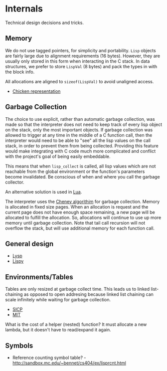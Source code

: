 # Internals

Technical design decisions and tricks.


## Memory

We do not use tagged pointers, for simplicity and portability.
`Lisp` objects are fairly large due to alignment requirements (16 bytes).
However, they are usually only stored in this form when interacting
in the C stack. In data structures, we prefer to store `LispVal` (8 bytes)
and pack the types in with the block info.

All allocations are aligned to `sizeof(LispVal)` to avoid unaligned access.

- [Chicken representation](http://www.more-magic.net/posts/internals-data-representation.html)

## Garbage Collection

The choice to use explicit, rather than automatic garbage collection, was made so that the interpreter does not need to keep track of every lisp object on the stack, only the most important objects.
 If garbage collection was allowed to trigger at any time in the middle of a C function call, then the interpreter would need to be able to "see" all the lisp values on the call stack, in order to prevent them from being collected. Providing this feature would make integrating with C code much more complicated and conflict with the project's goal of being easily embeddable.

This means that when `lisp_collect` is called, all lisp values which are not reachable from the global environment or the function's parameters become invalidated. Be conscious of when and where you call the garbage collector.

An alternative solution is used in [Lua][lua-memory].

The interpreter uses the [Cheney algorithim][cheney-mta] for garbage collection. Memory is allocated in fixed size pages. When an allocation is request and the current page does not have enough space remaining, a new page will be allocated to fulfill the allocation. So, allocations will continue to use up more memory until garbage collection.
Note that tail call recursion will not overflow the stack, but will use additional memory for each function call.

[cheney-mta]: https://en.wikipedia.org/wiki/Cheney%27s_algorithm
[mta-info]: http://home.pipeline.com/~hbaker1/CheneyMTA.html
[lua-memory]: https://www.lua.org/pil/24.2.html
[gc-internals]: http://www.more-magic.net/posts/internals-gc.html

## General design

- [Lysp][lysp]
- [Lispy][lispy]

[lysp]: http://piumarta.com/software/lysp/
[lispy]: http://norvig.com/lispy.html


## Environments/Tables

Tables are only resized at garbage collect time.
This leads us to linked list-chaining as opposed to open addresing
because linked list chaining can scale infinitely while
waiting for garbage collection.

- [SICP][sicp-environments]
- [MIT][environment-objects]

[sicp-environments]: https://mitpress.mit.edu/sicp/full-text/book/book-Z-H-21.html#%_sec_3.2
[environment-objects]: https://groups.csail.mit.edu/mac/ftpdir/scheme-7.4/doc-html/scheme_14.html

What is the cost of a helper (nested) function? 
It must allocate a new lambda, but it doesn't have to read/expand it again.

## Symbols

- Reference counting symbol table? - http://sandbox.mc.edu/~bennet/cs404/ex/lisprcnt.html



